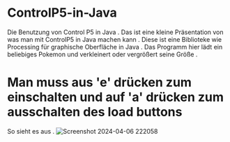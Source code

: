# ControlP5-in-Java
Die Benutzung von Control P5 in Java . Das ist eine kleine Präsentation von was man mit ControlP5 in Java machen kann . Diese ist eine Biblioteke wie Processing für graphische Oberfläche in Java . Das Programm hier lädt ein beliebiges Pokemon und verkleinert oder vergrößert seine Größe . 

# Man muss aus 'e' drücken zum einschalten und auf 'a' drücken zum ausschalten des load buttons 
So  sieht es aus . 
![Screenshot 2024-04-06 222058](https://github.com/auguste2003/ControlP5-in-Java/assets/130369166/506f63d4-958b-4e6f-9d1f-c869a14ad153)

